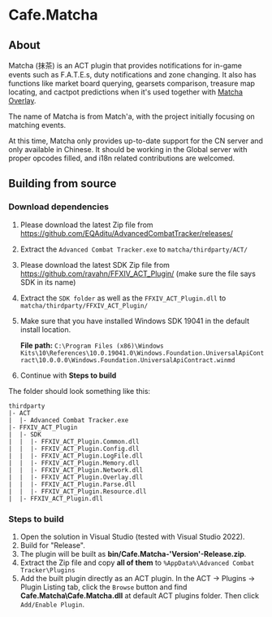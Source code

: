 # Cafe.Matcha

## About

Matcha (抹茶) is an ACT plugin that provides notifications for in-game events such as F.A.T.E.s, duty notifications and zone changing. It also has functions like market board querying, gearsets comparison, treasure map locating, and cactpot predictions when it's used together with [Matcha Overlay](https://github.com/zhyupe/matcha-overlay). 

The name of Matcha is from Match'a, with the project initially focusing on matching events.

At this time, Matcha only provides up-to-date support for the CN server and only available in Chinese. It should be working in the Global server with proper opcodes filled, and i18n related contributions are welcomed.



## Building from source

### Download dependencies

1. Please download the latest Zip file from <https://github.com/EQAditu/AdvancedCombatTracker/releases/>

1. Extract the `Advanced Combat Tracker.exe` to `matcha/thirdparty/ACT/`

1. Please download the latest SDK Zip file from <https://github.com/ravahn/FFXIV_ACT_Plugin/> (make sure the file says SDK in its name)

1. Extract the `SDK folder` as well as the `FFXIV_ACT_Plugin.dll` to `matcha/thirdparty/FFXIV_ACT_Plugin/`

1. Make sure that you have installed Windows SDK 19041 in the default install location.

   **File path:**  `C:\Program Files (x86)\Windows Kits\10\References\10.0.19041.0\Windows.Foundation.UniversalApiContract\10.0.0.0\Windows.Foundation.UniversalApiContract.winmd`

1. Continue with **Steps to build**

The folder should look something like this:

```plaintext
thirdparty
|- ACT
|  |- Advanced Combat Tracker.exe
|- FFXIV_ACT_Plugin
|  |- SDK
|  |  |- FFXIV_ACT_Plugin.Common.dll
|  |  |- FFXIV_ACT_Plugin.Config.dll
|  |  |- FFXIV_ACT_Plugin.LogFile.dll
|  |  |- FFXIV_ACT_Plugin.Memory.dll
|  |  |- FFXIV_ACT_Plugin.Network.dll
|  |  |- FFXIV_ACT_Plugin.Overlay.dll
|  |  |- FFXIV_ACT_Plugin.Parse.dll
|  |  |- FFXIV_ACT_Plugin.Resource.dll
|  |- FFXIV_ACT_Plugin.dll
```

### Steps to build

1. Open the solution in Visual Studio (tested with Visual Studio 2022).
1. Build for "Release".
1. The plugin will be built as **bin/Cafe.Matcha-'Version'-Release.zip**.
1. Extract the Zip file and copy **all of them** to `%AppData%\Advanced Combat Tracker\Plugins`
1. Add the built plugin directly as an ACT plugin.  In the ACT -> Plugins -> Plugin Listing tab, click the `Browse` button and find **Cafe.Matcha\Cafe.Matcha.dll** at default ACT plugins folder.  Then click `Add/Enable Plugin`.

